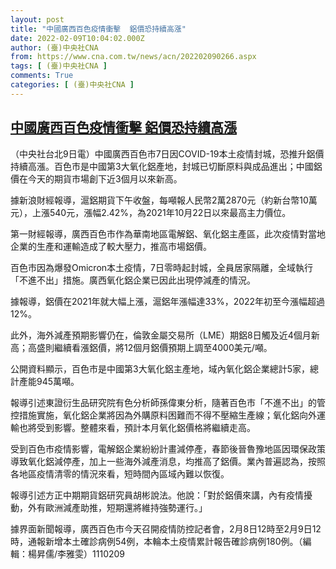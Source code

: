 ```yaml
---
layout: post
title: "中國廣西百色疫情衝擊  鋁價恐持續高漲"
date: 2022-02-09T10:04:02.000Z
author: (臺)中央社CNA
from: https://www.cna.com.tw/news/acn/202202090266.aspx
tags: [ (臺)中央社CNA ]
comments: True
categories: [ (臺)中央社CNA ]
---
```

<!--1644401042000-->
[中國廣西百色疫情衝擊  鋁價恐持續高漲](https://www.cna.com.tw/news/acn/202202090266.aspx)
------

<div>
<div></div><div><p>（中央社台北9日電）中國廣西百色市7日因COVID-19本土疫情封城，恐推升鋁價持續高漲。百色市是中國第3大氧化鋁產地，封城已切斷原料與成品進出；中國鋁價在今天的期貨市場創下近3個月以來新高。</p><p>據新浪財經報導，滬鋁期貨下午收盤，每噸報人民幣2萬2870元（約新台幣10萬元），上漲540元，漲幅2.42%，為2021年10月22日以來最高主力價位。</p><p>第一財經報導，廣西百色市作為華南地區電解鋁、氧化鋁主產區，此次疫情對當地企業的生產和運輸造成了較大壓力，推高市場鋁價。</p><p>百色市因為爆發Omicron本土疫情，7日零時起封城，全員居家隔離，全域執行「不進不出」措施。廣西氧化鋁企業已因此出現停減產的情況。</p><p>據報導，鋁價在2021年就大幅上漲，滬鋁年漲幅達33%，2022年初至今漲幅超過12%。</p><p>此外，海外減產預期影響仍在，倫敦金屬交易所（LME）期鋁8日觸及近4個月新高；高盛則繼續看漲鋁價，將12個月鋁價預期上調至4000美元/噸。</p><p>公開資料顯示，百色市是中國第3大氧化鋁主產地，域內氧化鋁企業總計5家，總計產能945萬噸。</p><p>報導引述東證衍生品研究院有色分析師孫偉東分析，隨著百色市「不進不出」的管控措施實施，氧化鋁企業將因為外購原料困難而不得不壓縮生產線；氧化鋁向外運輸也將受到影響。整體來看，預計本月氧化鋁價格將繼續走高。</p><p>受到百色市疫情影響，電解鋁企業紛紛計畫減停產，春節後晉魯豫地區因環保政策導致氧化鋁減停產，加上一些海外減產消息，均推高了鋁價。業內普遍認為，按照各地區疫情清零的情況來看，短時間內區域內難以恢復。</p><p>報導引述方正中期期貨鋁研究員胡彬說法。他說：「對於鋁價來講，內有疫情擾動，外有歐洲減產助推，短期還將維持強勢運行。」</p><p>據界面新聞報導，廣西百色市今天召開疫情防控記者會，2月8日12時至2月9日12時，通報新增本土確診病例54例，本輪本土疫情累計報告確診病例180例。（編輯：楊昇儒/李雅雯）1110209</p></div>
</div>
